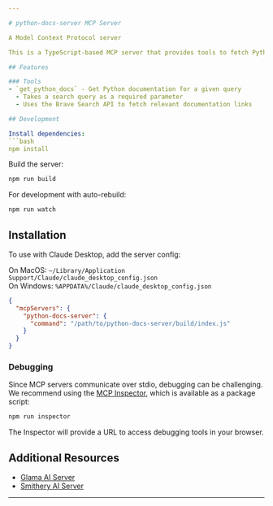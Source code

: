 ```yaml
---

# python-docs-server MCP Server

A Model Context Protocol server

This is a TypeScript-based MCP server that provides tools to fetch Python documentation using the Brave Search API.

## Features

### Tools
- `get_python_docs` - Get Python documentation for a given query
  - Takes a search query as a required parameter
  - Uses the Brave Search API to fetch relevant documentation links

## Development

Install dependencies:
```bash
npm install
```

Build the server:
```bash
npm run build
```

For development with auto-rebuild:
```bash
npm run watch
```

## Installation

To use with Claude Desktop, add the server config:

On MacOS: `~/Library/Application Support/Claude/claude_desktop_config.json`  
On Windows: `%APPDATA%/Claude/claude_desktop_config.json`

```json
{
  "mcpServers": {
    "python-docs-server": {
      "command": "/path/to/python-docs-server/build/index.js"
    }
  }
}
```

### Debugging

Since MCP servers communicate over stdio, debugging can be challenging. We recommend using the [MCP Inspector](https://github.com/modelcontextprotocol/inspector), which is available as a package script:

```bash
npm run inspector
```

The Inspector will provide a URL to access debugging tools in your browser.

## Additional Resources

- [Glama AI Server](https://glama.ai/mcp/servers/@AnuragRai017/python-docs-server-MCP-Server)  
- [Smithery AI Server](https://smithery.ai/server/@AnuragRai017/python-docs-server-MCP-Server)

---
```


